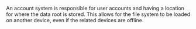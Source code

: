 An account system is responsible for user accounts and having a location for where the data root is stored. This allows for the file system to be loaded on another device, even if the related devices are offline.
